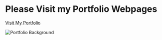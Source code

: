 <h1>Please Visit my Portfolio Webpages</h1>

<p>
  <a href="https://rushikeshya.github.io/rushiyadav.github.io/" target="_blank">Visit My Portfolio</a>
</p>

<p>
  <img src="https://github.com/rushikeshya/rushiyadav.github.io/assets/118998917/52b40d75-0241-4880-a795-6a220fb1e721" alt="Portfolio Background">
</p>
